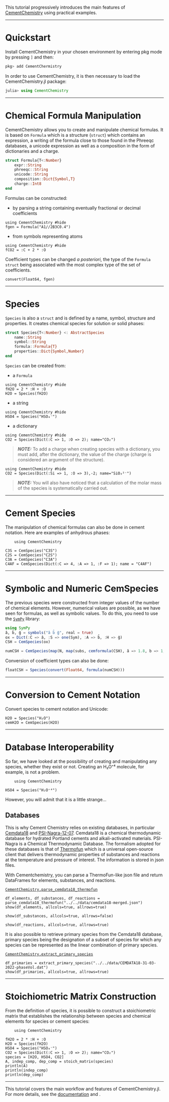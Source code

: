 This tutorial progressively introduces the main features of [CementChemistry](@ref) using practical examples.

---

# Quickstart

Install CementChemistry in your chosen environment by entering pkg mode by pressing `]` and then:

```julia
pkg> add CementChermistry
```

In order to use CementChemistry, it is then necessary to load the CementChemistry.jl package:

```julia
julia> using CementChemistry
```

---

# Chemical Formula Manipulation

CementChemistry allows you to create and manipulate chemical formulas. It is based on `Formula` which is a structure (`struct`) which contains an expression, a writing of the formula close to those found in the Phreeqc databases, a unicode expression as well as a composition in the form of dictionaries and a charge.

```julia
struct Formula{T<:Number}
    expr::String
    phreeqc::String
    unicode::String
    composition::Dict{Symbol,T}
    charge::Int8
end
```
 Formulas can be constructed:
- by parsing a string containing eventually fractional or decimal coefficients
```@example 1
using CementChemistry #hide
fgen = Formula("A1//2B3C0.4")
```
- from symbols representing atoms 
```@example
using CementChemistry #hide
fCO2 = :C + 2 * :O
```

Coefficient types can be changed *a posteriori*, the type of the `Formula` `struct` being associated with the most complex type of the set of coefficients.

```@example 1
convert(Float64, fgen)
```

---

# Species

`Species` is also a `struct` and is defined by a name, symbol, structure and properties. It creates chemical species for solution or solid phases:

```julia
struct Species{T<:Number} <: AbstractSpecies
    name::String
    symbol::String
    formula::Formula{T}
    properties::Dict{Symbol,Number}
end
```

`Species` can be created from:
- a `Formula`

```@example
using CementChemistry #hide
fH2O = 2 * :H + :O
H2O = Species(fH2O)
```

- a string
```@example
using CementChemistry #hide
HSO4 = Species("HSO₄⁻")
```

- a dictionary
```@example
using CementChemistry #hide
CO2 = Species(Dict(:C => 1, :O => 2); name="CO₂")
```

> **_NOTE:_**  To add a charge when creating species with a dictionary, you must add, after the dictionary, the value of the charge (charge is considered an argument of the structure).
```@example
using CementChemistry #hide
CO2 = Species(Dict(:Si => 1, :O => 3),-2; name="SiO₃²⁻")
```

> **_NOTE:_** You will also have noticed that a calculation of the molar mass of the species is systematically carried out.

---

# Cement Species

The manipulation of chemical formulas can also be done in cement notation. Here are examples of anhydrous phases:

```@setup example_cemspecies
    using CementChemistry
```

```@example example_cemspecies
C3S = CemSpecies("C3S")
C2S = CemSpecies("C2S")
C3A = CemSpecies("C3A")
C4AF = CemSpecies(Dict(:C => 4, :A => 1, :F => 1); name = "C4AF")
```
---

# Symbolic and Numeric CemSpecies

The previous species were constructed from integer values ​​of the number of chemical elements. However, numerical values ​​are possible, as we have seen for formulas, as well as symbolic values. To do this, you need to use the [`SymPy`](https://github.com/JuliaPy/SymPy.jl) library:

```julia
using SymPy
â, b̂, ĝ = symbols("â b̂ ĝ", real = true)
ox = Dict(:C => â, :S => one(Sym), :A => b̂, :H => ĝ)
CSH = CemSpecies(ox)
```

```julia
numCSH = CemSpecies(map(N, map(subs, cemformula(CSH), â => 1.8, b̂ => 1, ĝ => 5)))
```

Conversion of coefficient types can also be done:

```julia
floatCSH = Species(convert(Float64, formula(numCSH)))
```

---

# Conversion to Cement Notation

Convert species to cement notation and Unicode:

```@example example_cemspecies
H2O = Species("H₂O")
cemH2O = CemSpecies(H2O)
```

---


# Database Interoperability

So far, we have looked at the possibility of creating and manipulating any species, whether they exist or not. Creating an H₂O⁺⁴ molecule, for example, is not a problem.

```@setup database_interoperability
    using CementChemistry
```

```@example database_interoperability
HSO4 = Species("H₂O⁺⁴")
```

However, you will admit that it is a little strange...

## Databases

This is why Cement Chemistry relies on existing databases, in particular [Cemdata18](https://www.empa.ch/web/s308/thermodynamic-data) and [PSI-Nagra-12-07](https://www.psi.ch/en/les/thermodynamic-databases). Cemdata18 is a chemical thermodynamic database for hydrated Portland cements and alkali-activated materials. PSI-Nagra is a Chemical Thermodynamic Database. The formalism adopted for these databases is that of [Thermofun](https://thermohub.org/thermofun/thermofun/) which is a universal open-source client that delivers thermodynamic properties of substances and reactions at the temperature and pressure of interest. The information is stored in json files.

With Cementchemistry, you can parse a ThermoFun-like json file and return DataFrames for elements, substances, and reactions.

[`CementChemistry.parse_cemdata18_thermofun`](@ref)
```@example database_interoperability
df_elements, df_substances, df_reactions = parse_cemdata18_thermofun("../../data/cemdata18-merged.json")
show(df_elements, allcols=true, allrows=true)
```

```@example database_interoperability
show(df_substances, allcols=true, allrows=false)
```

```@example database_interoperability
show(df_reactions, allcols=true, allrows=true)
```

It is also possible to retrieve primary species from the Cemdata18 database, primary species being the designation of a subset of species for which any species can be represented as the linear combination of primary species.

[`CementChemistry.extract_primary_species`](@ref)
```@example database_interoperability
df_primaries = extract_primary_species("../../data/CEMDATA18-31-03-2022-phaseVol.dat")
show(df_primaries, allcols=true, allrows=true)
```

---

# Stoichiometric Matrix Construction

From the definition of species, it is possible to construct a stoichiometric matrix that establishes the relationship between species and chemical elements for species or cement species:

```@setup database_stoichiometry
    using CementChemistry
```

```@example database_stoichiometry
fH2O = 2 * :H + :O
H2O = Species(fH2O)
HSO4 = Species("HSO₄⁻")
CO2 = Species(Dict(:C => 1, :O => 2); name="CO₂")
species = [H2O, HSO4, CO2]
A, indep_comp, dep_comp = stoich_matrix(species)
println(A)
println(indep_comp)
println(dep_comp)
```

---

This tutorial covers the main workflow and features of CementChemistry.jl. For more details, see the [documentation](https://jfbarthelemy.github.io/CementChemistry.jl/dev/) and .